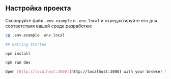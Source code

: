## Настройка проекта

Скопируйте файл `.env.example` в `.env.local` и отредактируйте его для соответствия вашей среде разработки:

```bash
cp .env.example .env.local

## Getting Started

npm install

npm run dev

Open [http://localhost:3000](http://localhost:3000) with your browser to see the result.
